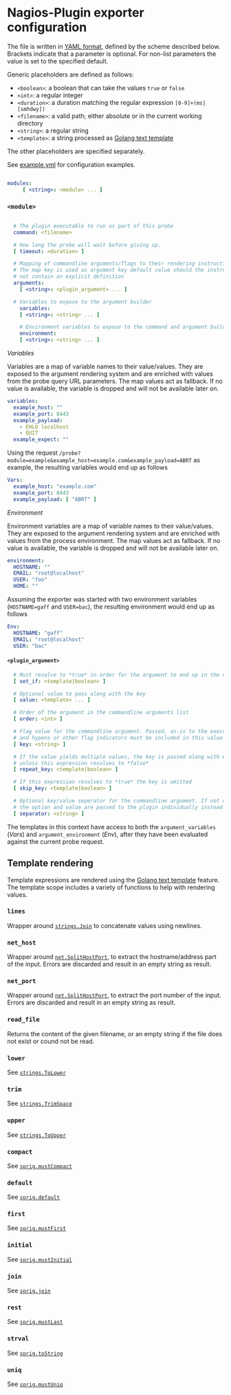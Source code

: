 # Nagios-Plugin exporter configuration

The file is written in [YAML format](http://en.wikipedia.org/wiki/YAML), defined by the scheme described below.
Brackets indicate that a parameter is optional.
For non-list parameters the value is set to the specified default.

Generic placeholders are defined as follows:

* `<boolean>`: a boolean that can take the values `true` or `false`
* `<int>`: a regular integer
* `<duration>`: a duration matching the regular expression `[0-9]+(ms|[smhdwy])`
* `<filename>`: a valid path; either absolute or in the current working directory
* `<string>`: a regular string
* `<template>`: a string processed as [Golang text template][]

The other placeholders are specified separately.

See [example.yml](example.yml) for configuration examples.

```yml

modules:
     [ <string>: <module> ... ]

```


### `<module>`
```yml

  # The plugin executable to run as part of this probe
  command: <filename>

  # How long the probe will wait before giving up.
  [ timeout: <duration> ]

  # Mapping of commandline arguments/flags to their rendering instructions
  # The map key is used as argument key default value should the instructions
  # not contain an explicit definition
  arguments:
    [ <string>: <plugin_argument> ... ]

  # Variables to expose to the argument builder
	variables:
    [ <string>: <string> ... ]

	# Environment variables to expose to the command and argument builder
	environment:
    [ <string>: <string> ... ]

```

*Variables*

Variables are a map of variable names to their value/values. They are exposed to the argument
rendering system and are enriched with values from the probe query URL parameters. The map values
act as fallback. If no value is available, the variable is dropped and will not be available later on.

```yml
variables:
  example_host: ""
  example_port: 8443
  example_payload:
    - EHLO localhost
    - QUIT
  example_expect: ""
```

Using the request `/probe?module=example&example_host=example.com&example_payload=ABRT` as example,
the resulting variables would end up as follows

```yml
Vars:
  example_host: "example.com"
  example_port: 8443
  example_payload: [ "ABRT" ]
```

*Environment*

Environment variables are a map of variable names to their value/values. They are exposed to the argument
rendering system and are enriched with values from the process environment. The map values
act as fallback. If no value is available, the variable is dropped and will not be available later on.

```yml
environment:
  HOSTNAME: ""
  EMAIL: "root@localhost"
  USER: "foo"
  HOME: ""
```

Assuming the exporter was started with two environment variables (`HOSTNAME=gaff` and `USER=bac`),
the resulting environment would end up as follows

```yml
Env:
  HOSTNAME: "gaff"
  EMAIL: "root@localhost"
  USER: "bac"
```

#### `<plugin_argument>`
```yml
  # Must resolve to *true* in order for the argument to end up in the commandline arguments
  [ set_if: <template|boolean> ]

  # Optional value to pass along with the key
  [ value: <template> ... ]

  # Order of the argument in the commandline arguments list
  [ order: <int> ]

  # Flag value for the commandline argument. Passed, as-is to the executable, so
  # and hypens or other flag indicators must be included in this value
  [ key: <string> ]

  # If the value yields multiple values, the key is passed along with each of them,
  # unless this expression resolves to *false*
  [ repeat_key: <template|boolean> ]

  # If this expression resolves to *true* the key is omitted
  [ skip_key: <template|boolean> ]

  # Optional key/value seperator for the commandline argument. If not defined,
  # the option and value are passed to the plugin individually instead of concatenated.
  [ separator: <string> ]
```

The templates in this context have access to both the `argument_variables` (*Vars*)
and `argument_environment` (*Env*), after they have been evaluated against the current probe request.

## Template rendering

Template expressions are rendered using the [Golang text template][] feature. The template scope
includes a variety of functions to help with rendering values.

[Golang text template]: https://pkg.go.dev/text/template

### `lines`

Wrapper around [`strings.Join`](https://pkg.go.dev/strings#Join)
to concatenate values using newlines.

### `net_host`

Wrapper around [`net.SplitHostPort`](https://pkg.go.dev/net#SplitHostPort),
to extract the hostname/address part of the input.
Errors are discarded and result in an empty string as result.

### `net_port`

Wrapper around [`net.SplitHostPort`](https://pkg.go.dev/net#SplitHostPort),
to extract the port number of the input.
Errors are discarded and result in an empty string as result.

### `read_file`

Returns the content of the given filename, or an empty string if the file
does not exist or cound not be read.

### `lower`

See [`strings.ToLower`](https://pkg.go.dev/strings#ToLower)

### `trim`

See [`strings.TrimSpace`](https://pkg.go.dev/strings#TrimSpace)

### `upper`

See [`strings.ToUpper`](https://pkg.go.dev/strings#ToUpper)

### `compact`

See [`sprig.mustCompact`](https://masterminds.github.io/sprig/mustCompact.html)

### `default`

See [`sprig.default`](https://masterminds.github.io/sprig/default.html)

### `first`

See [`sprig.mustFirst`](https://masterminds.github.io/sprig/mustFirst.html)

### `initial`

See [`sprig.mustInitial`](https://masterminds.github.io/sprig/mustInitial.html)

### `join`

See [`sprig.join`](https://masterminds.github.io/sprig/join.html)

### `rest`

See [`sprig.mustLast`](https://masterminds.github.io/sprig/mustLast.html)

### `strval`

See [`sprig.toString`](https://masterminds.github.io/sprig/toString.html)

### `uniq`

See [`sprig.mustUniq`](https://masterminds.github.io/sprig/mustUniq.html)

